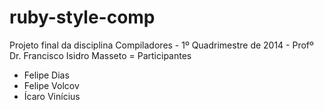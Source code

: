 ruby-style-comp
===============

Projeto final da disciplina Compiladores - 1º Quadrimestre de 2014 - Profº Dr. Francisco Isidro Masseto
= Participantes
- Felipe Dias
- Felipe Volcov
- Ícaro Vinícius
